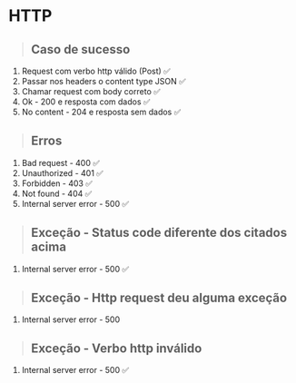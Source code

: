 # HTTP

> ## Caso de sucesso
1. Request com verbo http válido (Post) ✅
2. Passar nos headers o content type JSON ✅
3. Chamar request com body correto ✅
4. Ok - 200 e resposta com dados ✅
5. No content - 204 e resposta sem dados ✅

> ## Erros
1. Bad request - 400 ✅
2. Unauthorized - 401 ✅
3. Forbidden - 403 ✅
4. Not found - 404 ✅
5. Internal server error - 500 ✅

> ## Exceção - Status code diferente dos citados acima
1. Internal server error - 500 ✅

> ## Exceção - Http request deu alguma exceção
1. Internal server error - 500

> ## Exceção - Verbo http inválido
1. Internal server error - 500 ✅
